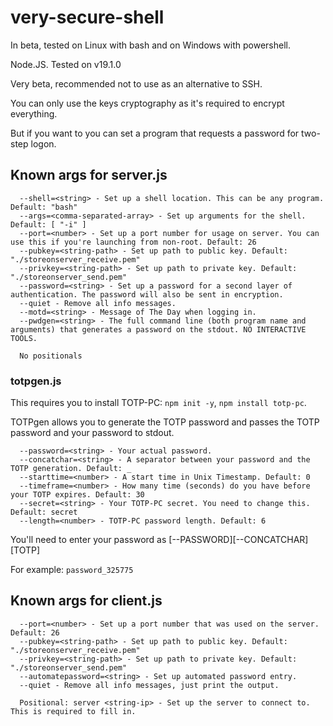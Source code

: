 # very-secure-shell
In beta, tested on Linux with bash and on Windows with powershell.

Node.JS. Tested on v19.1.0

Very beta, recommended not to use as an alternative to SSH.

You can only use the keys cryptography as it's required to encrypt everything.

But if you want to you can set a program that requests a password for two-step logon.

## Known args for server.js
```
  --shell=<string> - Set up a shell location. This can be any program. Default: "bash"
  --args=<comma-separated-array> - Set up arguments for the shell. Default: [ "-i" ]
  --port=<number> - Set up a port number for usage on server. You can use this if you're launching from non-root. Default: 26
  --pubkey=<string-path> - Set up path to public key. Default: "./storeonserver_receive.pem"
  --privkey=<string-path> - Set up path to private key. Default: "./storeonserver_send.pem"
  --password=<string> - Set up a password for a second layer of authentication. The password will also be sent in encryption.
  --quiet - Remove all info messages.
  --motd=<string> - Message of The Day when logging in.
  --pwdgen=<string> - The full command line (both program name and arguments) that generates a password on the stdout. NO INTERACTIVE TOOLS.

  No positionals
```

### totpgen.js
This requires you to install TOTP-PC: `npm init -y`, `npm install totp-pc`.

TOTPgen allows you to generate the TOTP password and passes the TOTP password and your password to stdout.
```
  --password=<string> - Your actual password.
  --concatchar=<string> - A separator between your password and the TOTP generation. Default: _
  --starttime=<number> - A start time in Unix Timestamp. Default: 0
  --timeframe=<number> - How many time (seconds) do you have before your TOTP expires. Default: 30
  --secret=<string> - Your TOTP-PC secret. You need to change this. Default: secret
  --length=<number> - TOTP-PC password length. Default: 6
```
You'll need to enter your password as [--PASSWORD][--CONCATCHAR][TOTP]

For example: `password_325775`

## Known args for client.js
```
  --port=<number> - Set up a port number that was used on the server. Default: 26
  --pubkey=<string-path> - Set up path to public key. Default: "./storeonserver_receive.pem"
  --privkey=<string-path> - Set up path to private key. Default: "./storeonserver_send.pem"
  --automatepassword=<string> - Set up automated password entry.
  --quiet - Remove all info messages, just print the output.

  Positional: server <string-ip> - Set up the server to connect to. This is required to fill in.
```